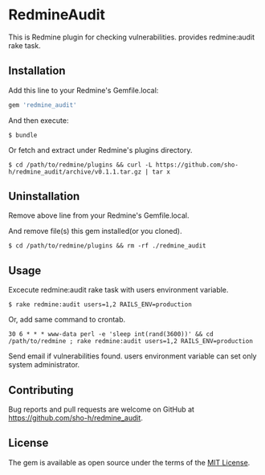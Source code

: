 # RedmineAudit

This is Redmine plugin for checking vulnerabilities. provides redmine:audit rake task.

## Installation

Add this line to your Redmine's Gemfile.local:

```ruby
gem 'redmine_audit'
```

And then execute:

    $ bundle

Or fetch and extract under Redmine's plugins directory.

```
$ cd /path/to/redmine/plugins && curl -L https://github.com/sho-h/redmine_audit/archive/v0.1.1.tar.gz | tar x
```

## Uninstallation

Remove above line from your Redmine's Gemfile.local.

And remove file(s) this gem installed(or you cloned).

```
$ cd /path/to/redmine/plugins && rm -rf ./redmine_audit
```

## Usage

Excecute redmine:audit rake task with users environment variable.

```
$ rake redmine:audit users=1,2 RAILS_ENV=production
```

Or, add same command to crontab.

```
30 6 * * * www-data perl -e 'sleep int(rand(3600))' && cd /path/to/redmine ; rake redmine:audit users=1,2 RAILS_ENV=production
```

Send email if vulnerabilities found. users environment variable can set only system administrator.

## Contributing

Bug reports and pull requests are welcome on GitHub at https://github.com/sho-h/redmine_audit.


## License

The gem is available as open source under the terms of the [MIT License](http://opensource.org/licenses/MIT).

